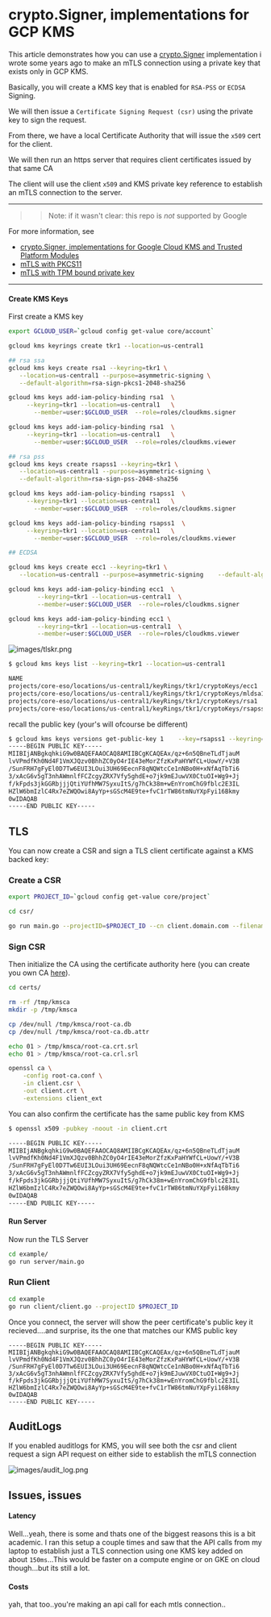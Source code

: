 # crypto.Signer, implementations for GCP KMS


This article demonstrates how you can use a [crypto.Signer](https://github.com/salrashid123/signer) implementation i wrote some years ago to make an mTLS connection using a private key that exists only in GCP KMS.

Basically, you will create a KMS key that is enabled for `RSA-PSS` or `ECDSA` Signing. 

We will then issue a `Certificate Signing Request (csr)` using the private key to sign the request.

From there, we have a local Certificate Authority that will issue the `x509` cert for the client.

We will then run an https server that requires client certificates issued by that same CA

The client will use the client `x509` and KMS private key reference to establish an mTLS connection to the server.

---

>> Note: if it wasn't clear: this repo is _not_ supported by Google


For more information, see 

* [crypto.Signer, implementations for Google Cloud KMS and Trusted Platform Modules](https://github.com/salrashid123/signer)
* [mTLS with PKCS11](https://github.com/salrashid123/mtls_pkcs11)
* [mTLS with TPM bound private key](https://github.com/salrashid123/go_tpm_https_embed)

---

#### Create KMS Keys

First create a KMS key

```bash
export GCLOUD_USER=`gcloud config get-value core/account`

gcloud kms keyrings create tkr1 --location=us-central1

## rsa ssa
gcloud kms keys create rsa1 --keyring=tkr1 \
   --location=us-central1 --purpose=asymmetric-signing \
   --default-algorithm=rsa-sign-pkcs1-2048-sha256

gcloud kms keys add-iam-policy-binding rsa1  \
     --keyring=tkr1 --location=us-central1   \
	   --member=user:$GCLOUD_USER  --role=roles/cloudkms.signer

gcloud kms keys add-iam-policy-binding rsa1  \
     --keyring=tkr1 --location=us-central1   \
	   --member=user:$GCLOUD_USER  --role=roles/cloudkms.viewer

## rsa pss
gcloud kms keys create rsapss1 --keyring=tkr1 \
   --location=us-central1 --purpose=asymmetric-signing \
   --default-algorithm=rsa-sign-pss-2048-sha256

gcloud kms keys add-iam-policy-binding rsapss1  \
     --keyring=tkr1 --location=us-central1   \
	   --member=user:$GCLOUD_USER  --role=roles/cloudkms.signer

gcloud kms keys add-iam-policy-binding rsapss1  \
     --keyring=tkr1 --location=us-central1   \
	   --member=user:$GCLOUD_USER  --role=roles/cloudkms.viewer

## ECDSA

gcloud kms keys create ecc1 --keyring=tkr1 \
   --location=us-central1 --purpose=asymmetric-signing    --default-algorithm=ec-sign-p256-sha256

gcloud kms keys add-iam-policy-binding ecc1  \
        --keyring=tkr1 --location=us-central1  \
        --member=user:$GCLOUD_USER  --role=roles/cloudkms.signer

gcloud kms keys add-iam-policy-binding ecc1 \
        --keyring=tkr1 --location=us-central1  \
        --member=user:$GCLOUD_USER  --role=roles/cloudkms.viewer

```
![images/tlskr.png](images/tlskr.png)

```bash
$ gcloud kms keys list --keyring=tkr1 --location=us-central1

NAME                                                                      PURPOSE          ALGORITHM                   PROTECTION_LEVEL  LABELS  PRIMARY_ID  PRIMARY_STATE
projects/core-eso/locations/us-central1/keyRings/tkr1/cryptoKeys/ecc1     ASYMMETRIC_SIGN  EC_SIGN_P256_SHA256         SOFTWARE
projects/core-eso/locations/us-central1/keyRings/tkr1/cryptoKeys/mldsa1   ASYMMETRIC_SIGN  PQ_SIGN_ML_DSA_65           SOFTWARE
projects/core-eso/locations/us-central1/keyRings/tkr1/cryptoKeys/rsa1     ASYMMETRIC_SIGN  RSA_SIGN_PKCS1_2048_SHA256  SOFTWARE
projects/core-eso/locations/us-central1/keyRings/tkr1/cryptoKeys/rsapss1  ASYMMETRIC_SIGN  RSA_SIGN_PSS_2048_SHA256    SOFTWARE
```

recall the public key (your's will ofcourse be different)

```bash
$ gcloud kms keys versions get-public-key 1    --key=rsapss1 --keyring=tkr1   --location=us-central1
-----BEGIN PUBLIC KEY-----
MIIBIjANBgkqhkiG9w0BAQEFAAOCAQ8AMIIBCgKCAQEAx/qz+6n5QBneTLdTjauM
lvVPmdfKh0Nd4F1VmXJQzv0BhhZC0yO4rIE43eMorZfzKxPaHYWfCL+UowY/+V3B
/SunFRH7gFyEl0D7Tw6EUI3LOui3UH69EecnF8qNQWtcCe1nNBo0H+xNfAqTbTi6
3/xAcG6v5gT3nhAWmnlfFCZcgyZRX7Vfy5ghdE+o7jk9mEJuwVX0CtuOI+Wg9+Jj
f/kFpds3jkGGRbjjjQtiYUfhMW7SyxuItS/g7hCk38m+wEnYromChG9fblc2E3IL
HZlW6bmIzlC4Rx7eZWQOwi8AyYp+sGScM4E9te+fvC1rTW86tmNuYXpFyi16Bkmy
0wIDAQAB
-----END PUBLIC KEY-----
```

## TLS 

You can now create a CSR and sign a TLS client certificate against a KMS backed key:

### Create a CSR


```bash
export PROJECT_ID=`gcloud config get-value core/project`

cd csr/

go run main.go --projectID=$PROJECT_ID --cn client.domain.com --filename ../certs/client.csr
```

### Sign CSR

Then initialize the CA using the certificate authority here (you can create you own CA [here](https://github.com/salrashid123/ca_scratchpad)).


```bash
cd certs/

rm -rf /tmp/kmsca
mkdir -p /tmp/kmsca

cp /dev/null /tmp/kmsca/root-ca.db
cp /dev/null /tmp/kmsca/root-ca.db.attr

echo 01 > /tmp/kmsca/root-ca.crt.srl
echo 01 > /tmp/kmsca/root-ca.crl.srl

openssl ca \
    -config root-ca.conf \
    -in client.csr \
    -out client.crt \
    -extensions client_ext
```

You can also confirm the certificate has the same public key from KMS

```bash
$ openssl x509 -pubkey -noout -in client.crt 

-----BEGIN PUBLIC KEY-----
MIIBIjANBgkqhkiG9w0BAQEFAAOCAQ8AMIIBCgKCAQEAx/qz+6n5QBneTLdTjauM
lvVPmdfKh0Nd4F1VmXJQzv0BhhZC0yO4rIE43eMorZfzKxPaHYWfCL+UowY/+V3B
/SunFRH7gFyEl0D7Tw6EUI3LOui3UH69EecnF8qNQWtcCe1nNBo0H+xNfAqTbTi6
3/xAcG6v5gT3nhAWmnlfFCZcgyZRX7Vfy5ghdE+o7jk9mEJuwVX0CtuOI+Wg9+Jj
f/kFpds3jkGGRbjjjQtiYUfhMW7SyxuItS/g7hCk38m+wEnYromChG9fblc2E3IL
HZlW6bmIzlC4Rx7eZWQOwi8AyYp+sGScM4E9te+fvC1rTW86tmNuYXpFyi16Bkmy
0wIDAQAB
-----END PUBLIC KEY-----
```

#### Run Server

Now run the TLS Server

```bash
cd example/
go run server/main.go
```

### Run Client

```bash
cd example
go run client/client.go --projectID $PROJECT_ID
```

Once you connect, the server will show the peer certificate's public key it recieved....and surprise, its the one that matches our KMS public key

```
-----BEGIN PUBLIC KEY-----
MIIBIjANBgkqhkiG9w0BAQEFAAOCAQ8AMIIBCgKCAQEAx/qz+6n5QBneTLdTjauM
lvVPmdfKh0Nd4F1VmXJQzv0BhhZC0yO4rIE43eMorZfzKxPaHYWfCL+UowY/+V3B
/SunFRH7gFyEl0D7Tw6EUI3LOui3UH69EecnF8qNQWtcCe1nNBo0H+xNfAqTbTi6
3/xAcG6v5gT3nhAWmnlfFCZcgyZRX7Vfy5ghdE+o7jk9mEJuwVX0CtuOI+Wg9+Jj
f/kFpds3jkGGRbjjjQtiYUfhMW7SyxuItS/g7hCk38m+wEnYromChG9fblc2E3IL
HZlW6bmIzlC4Rx7eZWQOwi8AyYp+sGScM4E9te+fvC1rTW86tmNuYXpFyi16Bkmy
0wIDAQAB
-----END PUBLIC KEY-----
```


## AuditLogs

If you enabled auditlogs for KMS, you will see both the csr and client request a sign API request on either side to establish the mTLS connection

![images/audit_log.png](images/audit_log.png)


## Issues, issues

#### Latency

Well...yeah, there is some and thats one of the biggest reasons this is a bit academic.  I ran this setup a couple times and saw that the API calls from my laptop to establish just a TLS connection using one KMS key added on about `150ms`...This would be faster on a compute engine or on GKE on cloud though...but its still a lot.

#### Costs

yah, that too..you're making an api call for each mtls connection..
